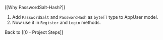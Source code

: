 [[Why PasswordSalt-Hash?]]

1. Add `PasswordSalt` and `PasswordHash` as `byte[]` type to AppUser model.
2. Now use it in `Register` and `Login` methods.

Back to [[0 - Project Steps]]